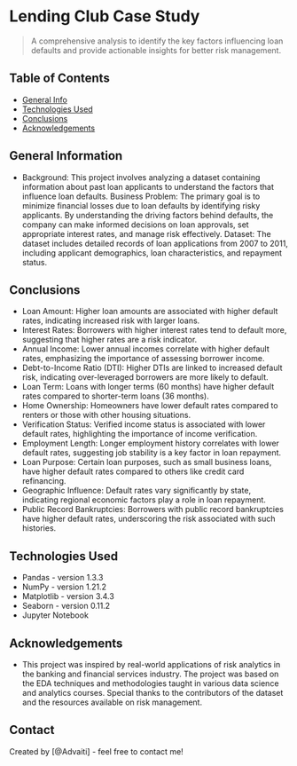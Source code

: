 # Lending Club Case Study
> A comprehensive analysis to identify the key factors influencing loan defaults and provide actionable insights for better risk management.


## Table of Contents
* [General Info](#general-information)
* [Technologies Used](#technologies-used)
* [Conclusions](#conclusions)
* [Acknowledgements](#acknowledgements)

<!-- You can include any other section that is pertinent to your problem -->

## General Information
- Background: This project involves analyzing a dataset containing information about past loan applicants to understand the factors that influence loan defaults.
Business Problem: The primary goal is to minimize financial losses due to loan defaults by identifying risky applicants. By understanding the driving factors behind defaults, the company can make informed decisions on loan approvals, set appropriate interest rates, and manage risk effectively.
Dataset: The dataset includes detailed records of loan applications from 2007 to 2011, including applicant demographics, loan characteristics, and repayment status.

<!-- You don't have to answer all the questions - just the ones relevant to your project. -->

## Conclusions
- Loan Amount: Higher loan amounts are associated with higher default rates, indicating increased risk with larger loans.
- Interest Rates: Borrowers with higher interest rates tend to default more, suggesting that higher rates are a risk indicator.
- Annual Income: Lower annual incomes correlate with higher default rates, emphasizing the importance of assessing borrower income.
- Debt-to-Income Ratio (DTI): Higher DTIs are linked to increased default risk, indicating over-leveraged borrowers are more likely to default.
- Loan Term: Loans with longer terms (60 months) have higher default rates compared to shorter-term loans (36 months).
- Home Ownership: Homeowners have lower default rates compared to renters or those with other housing situations.
- Verification Status: Verified income status is associated with lower default rates, highlighting the importance of income verification.
- Employment Length: Longer employment history correlates with lower default rates, suggesting job stability is a key factor in loan repayment.
- Loan Purpose: Certain loan purposes, such as small business loans, have higher default rates compared to others like credit card refinancing.
- Geographic Influence: Default rates vary significantly by state, indicating regional economic factors play a role in loan repayment.
- Public Record Bankruptcies: Borrowers with public record bankruptcies have higher default rates, underscoring the risk associated with such histories.


## Technologies Used
- Pandas - version 1.3.3
- NumPy - version 1.21.2
- Matplotlib - version 3.4.3
- Seaborn - version 0.11.2
- Jupyter Notebook

## Acknowledgements
- This project was inspired by real-world applications of risk analytics in the banking and financial services industry.
The project was based on the EDA techniques and methodologies taught in various data science and analytics courses.
Special thanks to the contributors of the dataset and the resources available on risk management.


## Contact
Created by [@Advaiti] - feel free to contact me!

